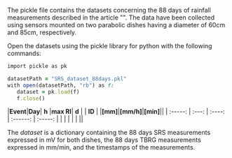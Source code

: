 The pickle file contains the datasets concerning the 88 days of rainfall measurements described in the article "". The data have been collected using sensors mounted on two parabolic dishes having a diameter of 60cm and 85cm, respectively.

Open the datasets using the pickle library for python with the following commands:

```ruby
import pickle as pk 

datasetPath = "SRS_dataset_88days.pkl"  
with open(datasetPath, "rb") as f:  
   dataset = pk.load(f) 
   f.close()  
```

|**Event**|**Day**|  **h** |**max RI**|  **d**  |
| **ID**  |       |**[mm]**|**[mm/h]**|**[min]**||
| :-----: | :---: | :----: | :------: | :-----: |
|         |       |        |          |         ||


The *dataset* is a dictionary containing the 88 days SRS measurements expressed in mV for both dishes, the 88 days TBRG measurements expressed in mm/min, and the timestamps of the measurements.

